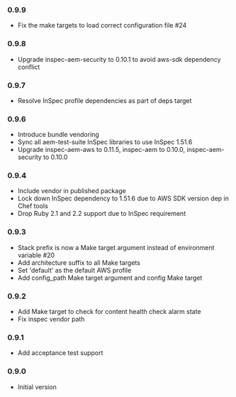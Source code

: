 ### 0.9.9
* Fix the make targets to load correct configuration file #24

### 0.9.8
* Upgrade inspec-aem-security to 0.10.1 to avoid aws-sdk dependency conflict

### 0.9.7
* Resolve InSpec profile dependencies as part of deps target

### 0.9.6
* Introduce bundle vendoring
* Sync all aem-test-suite InSpec libraries to use InSpec 1.51.6
* Upgrade inspec-aem-aws to 0.11.5, inspec-aem to 0.10.0, inspec-aem-security to 0.10.0

### 0.9.4
* Include vendor in published package
* Lock down InSpec dependency to 1.51.6 due to AWS SDK version dep in Chef tools
* Drop Ruby 2.1 and 2.2 support due to InSpec requirement

### 0.9.3
* Stack prefix is now a Make target argument instead of environment variable #20
* Add architecture suffix to all Make targets
* Set 'default' as the default AWS profile
* Add config_path Make target argument and config Make target

### 0.9.2
* Add Make target to check for content health check alarm state
* Fix inspec vendor path

### 0.9.1
* Add acceptance test support

### 0.9.0
* Initial version
